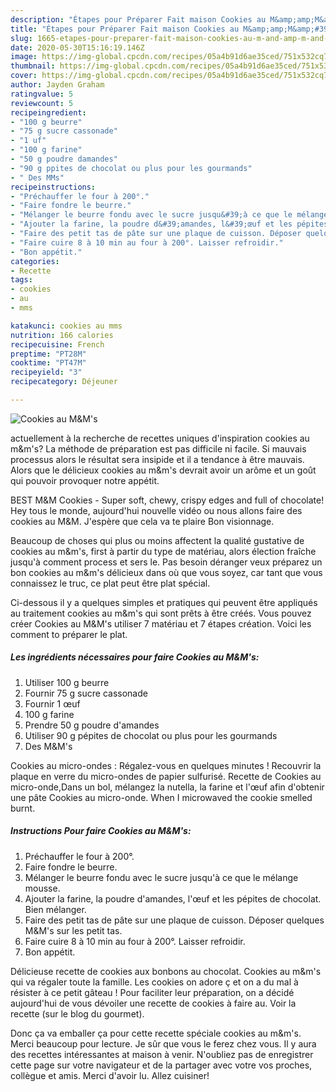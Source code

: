 ```yaml
---
description: "Étapes pour Préparer Fait maison Cookies au M&amp;amp;M&amp;#39;s"
title: "Étapes pour Préparer Fait maison Cookies au M&amp;amp;M&amp;#39;s"
slug: 1665-etapes-pour-preparer-fait-maison-cookies-au-m-and-amp-m-and-39-s
date: 2020-05-30T15:16:19.146Z
image: https://img-global.cpcdn.com/recipes/05a4b91d6ae35ced/751x532cq70/cookies-au-mms-photo-principale-de-la-recette.jpg
thumbnail: https://img-global.cpcdn.com/recipes/05a4b91d6ae35ced/751x532cq70/cookies-au-mms-photo-principale-de-la-recette.jpg
cover: https://img-global.cpcdn.com/recipes/05a4b91d6ae35ced/751x532cq70/cookies-au-mms-photo-principale-de-la-recette.jpg
author: Jayden Graham
ratingvalue: 5
reviewcount: 5
recipeingredient:
- "100 g beurre"
- "75 g sucre cassonade"
- "1 uf"
- "100 g farine"
- "50 g poudre damandes"
- "90 g ppites de chocolat ou plus pour les gourmands"
- " Des MMs"
recipeinstructions:
- "Préchauffer le four à 200°."
- "Faire fondre le beurre."
- "Mélanger le beurre fondu avec le sucre jusqu&#39;à ce que le mélange mousse."
- "Ajouter la farine, la poudre d&#39;amandes, l&#39;œuf et les pépites de chocolat. Bien mélanger."
- "Faire des petit tas de pâte sur une plaque de cuisson. Déposer quelques M&amp;M&#39;s sur les petit tas."
- "Faire cuire 8 à 10 min au four à 200°. Laisser refroidir."
- "Bon appétit."
categories:
- Recette
tags:
- cookies
- au
- mms

katakunci: cookies au mms 
nutrition: 166 calories
recipecuisine: French
preptime: "PT28M"
cooktime: "PT47M"
recipeyield: "3"
recipecategory: Déjeuner

---
```



![Cookies au M&amp;M&#39;s](https://img-global.cpcdn.com/recipes/05a4b91d6ae35ced/751x532cq70/cookies-au-mms-photo-principale-de-la-recette.jpg)

actuellement à la recherche de recettes uniques d'inspiration cookies au m&amp;m&#39;s? La méthode de préparation est pas difficile ni facile. Si mauvais processus alors le résultat sera insipide et il a tendance à être mauvais. Alors que le délicieux cookies au m&amp;m&#39;s devrait avoir un arôme et un goût qui pouvoir provoquer notre appétit.

BEST M&amp;M Cookies - Super soft, chewy, crispy edges and full of chocolate! Hey tous le monde, aujourd&#39;hui nouvelle vidéo ou nous allons faire des cookies au M&amp;M. J&#39;espère que cela va te plaire Bon visionnage.

Beaucoup de choses qui plus ou moins affectent la qualité gustative de cookies au m&amp;m&#39;s, first à partir du type de matériau, alors élection fraîche jusqu'à comment process et sers le. Pas besoin déranger veux préparez un bon cookies au m&amp;m&#39;s délicieux dans où que vous soyez, car tant que vous connaissez le truc, ce plat peut être plat spécial.


Ci-dessous il y a quelques simples et pratiques qui peuvent être appliqués au traitement cookies au m&amp;m&#39;s qui sont prêts à être créés. Vous pouvez créer Cookies au M&amp;M&#39;s utiliser 7 matériau et 7 étapes création. Voici les comment to préparer le plat.

<!--inarticleads1-->

##### Les ingrédients nécessaires pour faire Cookies au M&amp;M&#39;s:

1. Utiliser 100 g beurre
1. Fournir 75 g sucre cassonade
1. Fournir 1 œuf
1.  100 g farine
1. Prendre 50 g poudre d&#39;amandes
1. Utiliser 90 g pépites de chocolat ou plus pour les gourmands
1.   Des M&amp;M&#39;s


Cookies au micro-ondes : Régalez-vous en quelques minutes ! Recouvrir la plaque en verre du micro-ondes de papier sulfurisé. Recette de Cookies au micro-onde,Dans un bol, mélangez la nutella, la farine et l&#39;œuf afin d&#39;obtenir une pâte Cookies au micro-onde. When I microwaved the cookie smelled burnt. 

<!--inarticleads2-->

##### Instructions Pour faire Cookies au M&amp;M&#39;s:

1. Préchauffer le four à 200°.
1. Faire fondre le beurre.
1. Mélanger le beurre fondu avec le sucre jusqu&#39;à ce que le mélange mousse.
1. Ajouter la farine, la poudre d&#39;amandes, l&#39;œuf et les pépites de chocolat. Bien mélanger.
1. Faire des petit tas de pâte sur une plaque de cuisson. Déposer quelques M&amp;M&#39;s sur les petit tas.
1. Faire cuire 8 à 10 min au four à 200°. Laisser refroidir.
1. Bon appétit.


Délicieuse recette de cookies aux bonbons au chocolat. Cookies au m&amp;m&#39;s qui va régaler toute la famille. Les cookies on adore ç et on a du mal à résister à ce petit gâteau ! Pour faciliter leur préparation, on a décidé aujourd&#39;hui de vous dévoiler une recette de cookies à faire au. Voir la recette (sur le blog du gourmet). 


Donc ça va emballer ça pour cette recette spéciale cookies au m&amp;m&#39;s. Merci beaucoup pour lecture. Je sûr que vous le ferez chez vous. Il y aura des recettes  intéressantes at maison à venir. N'oubliez pas de enregistrer cette page sur votre navigateur et de la partager avec votre vos proches, collègue et amis. Merci d'avoir lu. Allez cuisiner!
